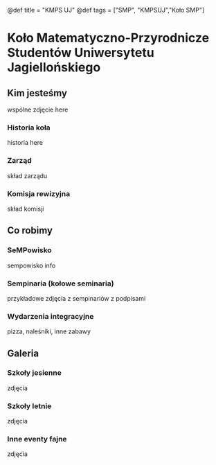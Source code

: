 @def title = "KMPS UJ"
@def tags = ["SMP", "KMPSUJ","Koło SMP"]

# Koło Matematyczno-Przyrodnicze Studentów Uniwersytetu Jagiellońskiego

## Kim jesteśmy

wspólne zdjęcie here

### Historia koła
historia here

### Zarząd
skład zarządu
  
 
### Komisja rewizyjna
skład komisji
  
## Co robimy

### SeMPowisko
sempowisko info

### Sempinaria (kołowe seminaria)
przykładowe zdjęcia z sempinariów z podpisami


### Wydarzenia integracyjne
pizza, naleśniki, inne zabawy

## Galeria

### Szkoły jesienne
zdjęcia

### Szkoły letnie
zdjęcia

### Inne eventy fajne
zdjęcia

